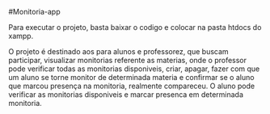 #Monitoria-app

Para executar o projeto, basta baixar o codigo e colocar na pasta htdocs do xampp.

O projeto é destinado aos para alunos e professorez, que buscam participar, visualizar monitorias referente as materias, onde o professor pode verificar todas as monitorias disponiveis, criar, apagar, fazer com que um aluno se torne monitor de determinada materia e confirmar se o aluno que marcou presença na monitoria, realmente compareceu.
O aluno pode verificar as monitorias disponiveis e marcar presenca em determinada monitoria.